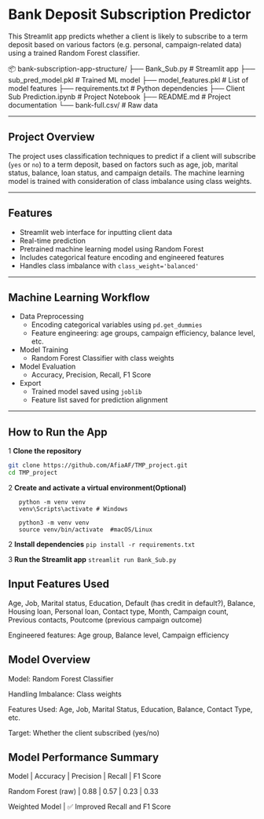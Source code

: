 # Bank Deposit Subscription Predictor

This Streamlit app predicts whether a client is likely to subscribe to a term deposit based on various factors (e.g. personal, campaign-related data) using a trained Random Forest classifier.

📦 bank-subscription-app-structure/
├── Bank_Sub.py                 # Streamlit app
├── sub_pred_model.pkl          # Trained ML model
├── model_features.pkl          # List of model features
├── requirements.txt            # Python dependencies
├── Client Sub Prediction.ipynb # Project Notebook
├── README.md                   # Project documentation
└── bank-full.csv/              # Raw data

---

## Project Overview

The project uses classification techniques to predict if a client will subscribe (`yes` or `no`) to a term deposit, based on factors such as age, job, marital status, balance, loan status, and campaign details. 
The machine learning model is trained with consideration of class imbalance using class weights.

---

## Features

- Streamlit web interface for inputting client data
- Real-time prediction
- Pretrained machine learning model using Random Forest
- Includes categorical feature encoding and engineered features
- Handles class imbalance with `class_weight='balanced'`

---

## Machine Learning Workflow

- Data Preprocessing
  - Encoding categorical variables using `pd.get_dummies`
  - Feature engineering: age groups, campaign efficiency, balance level, etc.
- Model Training
  - Random Forest Classifier with class weights
- Model Evaluation
  - Accuracy, Precision, Recall, F1 Score
- Export
  - Trained model saved using `joblib`
  - Feature list saved for prediction alignment

---

## How to Run the App

1 **Clone the repository**  
   ```bash
   git clone https://github.com/AfiaAF/TMP_project.git
   cd TMP_project
   ```
2 **Create and activate a virtual environment(Optional)**
   ```
      python -m venv venv
      venv\Scripts\activate # Windows
     
      python3 -m venv venv
      source venv/bin/activate  #macOS/Linux
   ```

 2 **Install dependencies**
  ```pip install -r requirements.txt ```

 3 **Run the Streamlit app**
  ```streamlit run Bank_Sub.py```


## Input Features Used

  Age, 
  Job, 
  Marital status, 
  Education, 
  Default (has credit in default?), 
  Balance, 
  Housing loan, 
  Personal loan, 
  Contact type, 
  Month, 
  Campaign count, 
  Previous contacts, 
  Poutcome (previous campaign outcome)

  Engineered features:
    Age group, 
    Balance level, 
    Campaign efficiency


## Model Overview
  Model: Random Forest Classifier
  
  Handling Imbalance: Class weights
  
  Features Used: 
    Age, Job, Marital Status, Education, Balance, Contact Type, etc.
    
  Target: Whether the client subscribed (yes/no)


## Model Performance Summary
  Model |	Accuracy |	Precision	| Recall	| F1 Score
  
  Random Forest (raw)	| 0.88	| 0.57	| 0.23	| 0.33
 
  Weighted Model |	✅ Improved Recall and F1 Score	        
